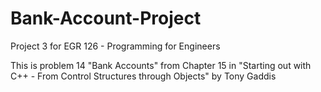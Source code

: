 # Bank-Account-Project
Project 3 for EGR 126 - Programming for Engineers

This is problem 14 "Bank Accounts" from Chapter 15 in "Starting out with C++ - From Control Structures through Objects" by Tony Gaddis

